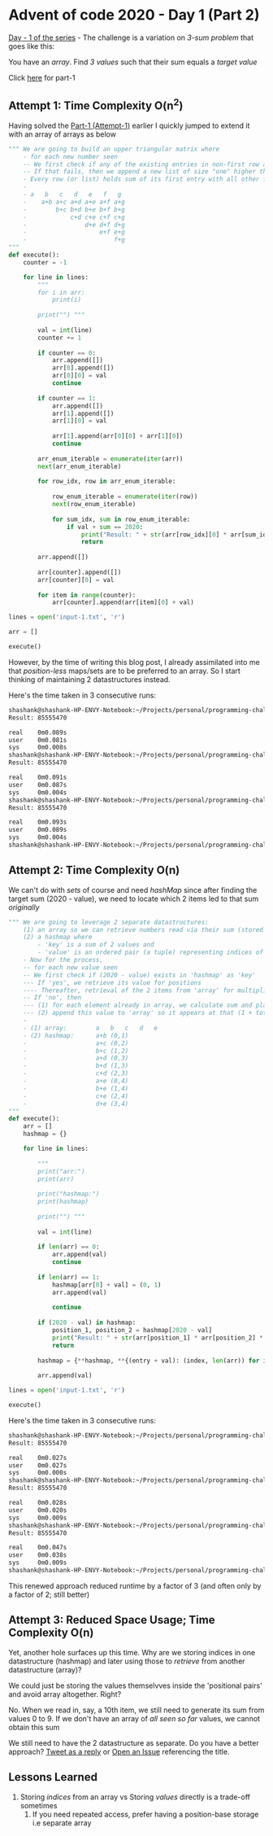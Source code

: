 # Advent of code 2020 - Day 1 (Part 2)

[Day - 1 of the series](https://twitter.com/SVRSN_Shashank/status/1334265716921528323) - The challenge is a variation on *3-sum problem* that goes like this:

You have an *array*. Find *3 values* such that their sum equals a *target value*

Click [here](advent-of-code-2020-day-1-part-1.md) for part-1

## Attempt 1: Time Complexity O(n<sup>2</sup>)

Having solved the [Part-1 (Attempt-1)](advent-of-code-2020-day-1-part-1.md) earlier I quickly jumped to extend it with an array of arrays as below

````python
""" We are going to build an upper triangular matrix where
    - for each new number seen
    -- We first check if any of the existing entries in non-first row add up to give required number
    -- If that fails, then we append a new list of size "one" higher than current
    - Every row (or list) holds sum of its first entry with all other firsts in order from top to bottom
    -
    - a   b   c   d   e   f   g
    -    a+b a+c a+d a+e a+f a+g
    -        b+c b+d b+e b+f b+g
    -            c+d c+e c+f c+g
    -                d+e d+f d+g
    -                    e+f e+g
    -                        f+g
"""
def execute():
    counter = -1

    for line in lines:
        """     
        for i in arr:
            print(i)
        
        print("") """
    
        val = int(line)
        counter += 1
    
        if counter == 0:
            arr.append([])
            arr[0].append([])
            arr[0][0] = val
            continue
    
        if counter == 1:
            arr.append([])
            arr[1].append([])
            arr[1][0] = val
    
            arr[1].append(arr[0][0] + arr[1][0])
            continue
    
        arr_enum_iterable = enumerate(iter(arr))
        next(arr_enum_iterable)
    
        for row_idx, row in arr_enum_iterable:
    
            row_enum_iterable = enumerate(iter(row))
            next(row_enum_iterable)
    
            for sum_idx, sum in row_enum_iterable:
                if val + sum == 2020:
                    print("Result: " + str(arr[row_idx][0] * arr[sum_idx - 1][0] * val))
                    return
    
        arr.append([])
    
        arr[counter].append([])
        arr[counter][0] = val
    
        for item in range(counter):
            arr[counter].append(arr[item][0] + val)

lines = open('input-1.txt', 'r')

arr = []

execute()
````

However, by the time of writing this blog post, I already assimilated into me that *position-less* maps/sets are to be preferred to an array. So I start thinking of maintaining 2 datastructures instead.

Here's the time taken in 3 consecutive runs:

````bash
shashank@shashank-HP-ENVY-Notebook:~/Projects/personal/programming-challenges/advent-of-code/2020/day-1$ time python3 part-2-attempt-1.py 
Result: 85555470

real    0m0.089s
user    0m0.081s
sys     0m0.008s
shashank@shashank-HP-ENVY-Notebook:~/Projects/personal/programming-challenges/advent-of-code/2020/day-1$ time python3 part-2-attempt-1.py 
Result: 85555470

real    0m0.091s
user    0m0.087s
sys     0m0.004s
shashank@shashank-HP-ENVY-Notebook:~/Projects/personal/programming-challenges/advent-of-code/2020/day-1$ time python3 part-2-attempt-1.py 
Result: 85555470

real    0m0.093s
user    0m0.089s
sys     0m0.004s
shashank@shashank-HP-ENVY-Notebook:~/Projects/personal/programming-challenges/advent-of-code/2020/day-1$ 
````

## Attempt 2: Time Complexity O(n)

We can't do with *sets* of course and need *hashMap* since after finding the target sum (2020 - value), we need to locate which 2 items led to that sum *originally*

````python
""" We are going to leverage 2 separate datastructures:
    (1) an array so we can retrieve numbers read via their sum (stored in the next datastructure)
    (2) a hashmap where
        - 'key' is a sum of 2 values and
        - 'value' is an ordered pair (a tuple) representing indices of the two values (from previous datastructure) that led to this sum
    - Now for the process,
    -- for each new value seen
    -- We first check if (2020 - value) exists in 'hashmap' as 'key'
    --- If 'yes', we retrieve its value for positions
    ---- Thereafter, retrieval of the 2 items from 'array' for multiplication are simply constant time operations. Then, we multiply, print and break
    -- If 'no', then
    --- (1) for each element already in array, we calculate sum and place it in our 'hashMap' along with positions (the second entry in position tuple being total size of set) and then
    --- (2) append this value to 'array' so it appears at that (1 + total older size of set)
    -
    - (1) array:        a   b   c   d   e
    - (2) hashmap:      a+b (0,1)
    -                   a+c (0,2)
    -                   b+c (1,2)
    -                   a+d (0,3)
    -                   b+d (1,3)
    -                   c+d (2,3)
    -                   a+e (0,4)
    -                   b+e (1,4)
    -                   c+e (2,4)
    -                   d+e (3,4)
"""
def execute():
    arr = []
    hashmap = {}

    for line in lines:
        
        """
        print("arr:")
        print(arr)
        
        print("hashmap:")
        print(hashmap)
        
        print("") """
    
        val = int(line)
    
        if len(arr) == 0:
            arr.append(val)
            continue
    
        if len(arr) == 1:
            hashmap[arr[0] + val] = (0, 1)
            arr.append(val)
    
            continue
    
        if (2020 - val) in hashmap:
            position_1, position_2 = hashmap[2020 - val]
            print("Result: " + str(arr[position_1] * arr[position_2] * val))
            return
    
        hashmap = {**hashmap, **{(entry + val): (index, len(arr)) for index, entry in enumerate(arr)}}
    
        arr.append(val)

lines = open('input-1.txt', 'r')

execute()
````

Here's the time taken in 3 consecutive runs:

````bash
shashank@shashank-HP-ENVY-Notebook:~/Projects/personal/programming-challenges/advent-of-code/2020/day-1$ time python3 part-2-attempt-2.py 
Result: 85555470

real    0m0.027s
user    0m0.027s
sys     0m0.000s
shashank@shashank-HP-ENVY-Notebook:~/Projects/personal/programming-challenges/advent-of-code/2020/day-1$ time python3 part-2-attempt-2.py 
Result: 85555470

real    0m0.028s
user    0m0.020s
sys     0m0.009s
shashank@shashank-HP-ENVY-Notebook:~/Projects/personal/programming-challenges/advent-of-code/2020/day-1$ time python3 part-2-attempt-2.py 
Result: 85555470

real    0m0.047s
user    0m0.038s
sys     0m0.009s
shashank@shashank-HP-ENVY-Notebook:~/Projects/personal/programming-challenges/advent-of-code/2020/day-1$ 
````

This renewed approach reduced runtime by a factor of 3 (and often only by a factor of 2; still better)

## Attempt 3: Reduced Space Usage; Time Complexity O(n)

Yet, another hole surfaces up this time. Why are we storing indices in one datastructure (hashmap) and later using those to *retrieve* from another datastructure (array)?

We could just be storing the values themselvves inside the 'positional pairs' and avoid array altogether. Right?

No. When we read in, say, a 10th item, we still need to generate its sum from values 0 to 9. If we don't have an array of *all seen so far* values, we cannot obtain this sum

We still need to have the 2 datastructure as separate. Do you have a better approach? [Tweet as a reply](https://twitter.com/SVRSN_Shashank/status/1334265716921528323) or [Open an Issue](https://github.com/fossterer/fossterer.github.io/issues) referencing the title.

## Lessons Learned

1. Storing *indices* from an array vs Storing *values* directly is a trade-off sometimes
   1. If you need repeated access, prefer having a position-base storage i.e separate array
